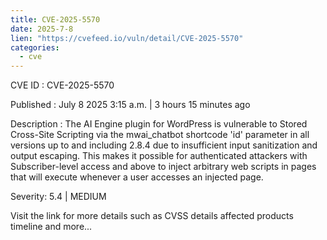 ```yaml
--- 
title: CVE-2025-5570
date: 2025-7-8
lien: "https://cvefeed.io/vuln/detail/CVE-2025-5570"
categories:
  - cve
---
```


CVE ID : CVE-2025-5570

Published :  July 8
2025
3:15 a.m. | 3 hours
15 minutes ago

Description : The AI Engine plugin for WordPress is vulnerable to Stored Cross-Site Scripting via the mwai_chatbot shortcode 'id' parameter in all versions up to
and including
2.8.4 due to insufficient input sanitization and output escaping. This makes it possible for authenticated attackers
with Subscriber-level access and above
to inject arbitrary web scripts in pages that will execute whenever a user accesses an injected page.

Severity: 5.4 | MEDIUM

Visit the link for more details
such as CVSS details
affected products
timeline
and more...
